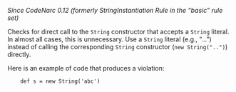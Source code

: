 *Since CodeNarc 0.12 (formerly StringInstantiation Rule in the “basic”
rule set)*

Checks for direct call to the `String` constructor that accepts a
`String` literal. In almost all cases, this is unnecessary. Use a
`String` literal (e.g., “…”) instead of calling the corresponding
`String` constructor (`new String("..")`) directly.

Here is an example of code that produces a violation:

``` 
    def s = new String('abc')
```
